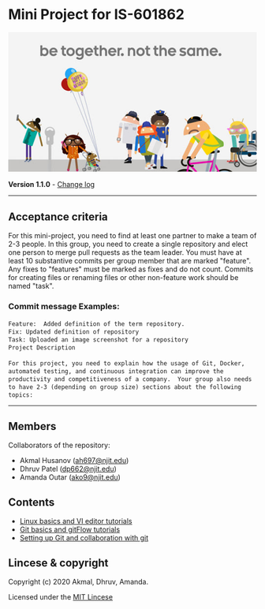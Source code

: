 # Mini Project for IS-601862

![group image](./images/betogether.jpg)

**Version 1.1.0** - [Change log](CHANGELOG.md)

----
## Acceptance criteria
For this mini-project, you need to find at least one partner to make a team of 2-3 people.  In this group, you need to create a single repository and elect one person to merge pull requests as the team leader. You must have at least 10 substantive commits per group member that are marked "feature".  Any fixes to "features" must be marked as fixes and do not count.  Commits for creating files or renaming files or other non-feature work should be named "task".

### Commit message Examples:


    Feature:  Added definition of the term repository.
    Fix: Updated definition of repository
    Task: Uploaded an image screenshot for a repository
    Project Description

    For this project, you need to explain how the usage of Git, Docker, automated testing, and continuous integration can improve the productivity and competitiveness of a company.  Your group also needs to have 2-3 (depending on group size) sections about the following topics:
----


## Members

Collaborators of the repository:
- Akmal Husanov (ah697@njit.edu)
- Dhruv Patel (dp662@njit.edu)
- Amanda Outar (ako9@njit.edu)

## Contents

* [Linux basics and VI editor tutorials](./tutorial1/linux_basics.md)
* [Git basics and gitFlow tutorials](./tutorial2/git_basics.md)
* [Setting up Git and collaboration with git](./tutorial3/git_collaborations.md)


## Lincese & copyright

Copyright (c) 2020 Akmal, Dhruv, Amanda.

Licensed under the [MIT Lincese](LICENSE)
